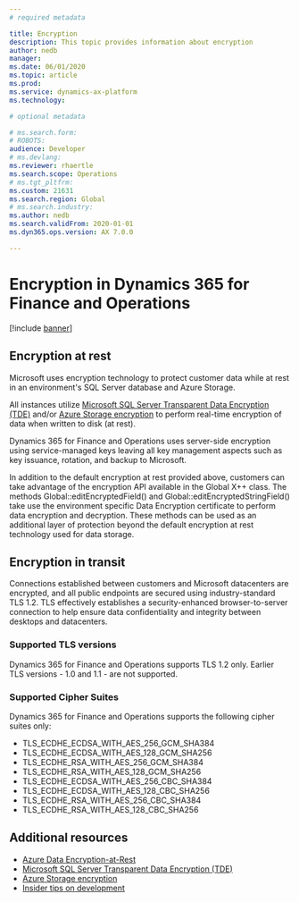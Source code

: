 ```yaml
---
# required metadata

title: Encryption
description: This topic provides information about encryption
author: nedb
manager: 
ms.date: 06/01/2020
ms.topic: article
ms.prod: 
ms.service: dynamics-ax-platform
ms.technology: 

# optional metadata

# ms.search.form: 
# ROBOTS: 
audience: Developer
# ms.devlang: 
ms.reviewer: rhaertle
ms.search.scope: Operations
# ms.tgt_pltfrm: 
ms.custom: 21631
ms.search.region: Global
# ms.search.industry: 
ms.author: nedb
ms.search.validFrom: 2020-01-01
ms.dyn365.ops.version: AX 7.0.0

---
```


# Encryption in Dynamics 365 for Finance and Operations

[!include [banner](../includes/banner.md)]

## Encryption at rest

Microsoft uses encryption technology to protect customer data while at rest in an environment's SQL Server database and Azure Storage.

All instances utilize [Microsoft SQL Server Transparent Data Encryption (TDE)](https://docs.microsoft.com/en-us/sql/relational-databases/security/encryption/transparent-data-encryption?redirectedfrom=MSDN&view=sql-server-ver15) and/or [Azure Storage encryption](https://docs.microsoft.com/en-us/azure/storage/common/storage-service-encryption) to perform real-time encryption of data when written to disk (at rest). 

Dynamics 365 for Finance and Operations uses server-side encryption using service-managed keys leaving all key management aspects such as key issuance, rotation, and backup to Microsoft.

In addition to the default encryption at rest provided above, customers can take advantage of the encryption API available in the Global X++ class. The methods Global::editEncryptedField() and Global::editEncryptedStringField() take use the environment specific Data Encryption certificate to perform data encryption and decryption. These methods can be used as an additional layer of protection beyond the default encryption at rest technology used for data storage.

## Encryption in transit

Connections established between customers and Microsoft datacenters are encrypted, and all public endpoints are secured using industry-standard TLS 1.2. TLS effectively establishes a security-enhanced browser-to-server connection to help ensure data confidentiality and integrity between desktops and datacenters. 

### Supported TLS versions

Dynamics 365 for Finance and Operations supports TLS 1.2 only. Earlier TLS versions - 1.0 and 1.1 - are not supported.

### Supported Cipher Suites

Dynamics 365 for Finance and Operations supports the following cipher suites only:

* TLS_ECDHE_ECDSA_WITH_AES_256_GCM_SHA384
* TLS_ECDHE_ECDSA_WITH_AES_128_GCM_SHA256
* TLS_ECDHE_RSA_WITH_AES_256_GCM_SHA384
* TLS_ECDHE_RSA_WITH_AES_128_GCM_SHA256
* TLS_ECDHE_ECDSA_WITH_AES_256_CBC_SHA384
* TLS_ECDHE_ECDSA_WITH_AES_128_CBC_SHA256
* TLS_ECDHE_RSA_WITH_AES_256_CBC_SHA384
* TLS_ECDHE_RSA_WITH_AES_128_CBC_SHA256

## Additional resources

* [Azure Data Encryption-at-Rest](https://docs.microsoft.com/azure/security/fundamentals/encryption-atrest)
* [Microsoft SQL Server Transparent Data Encryption (TDE)](https://docs.microsoft.com/sql/relational-databases/security/encryption/transparent-data-encryption)
* [Azure Storage encryption](https://docs.microsoft.com/azure/storage/common/storage-service-encryption)
* [Insider tips on development](https://community.dynamics.com/ax/b/newdynamicsax)
